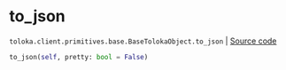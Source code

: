 # to_json
`toloka.client.primitives.base.BaseTolokaObject.to_json` | [Source code](https://github.com/Toloka/toloka-kit/blob/v1.1.4/src/client/primitives/base.py#L324)

```python
to_json(self, pretty: bool = False)
```

